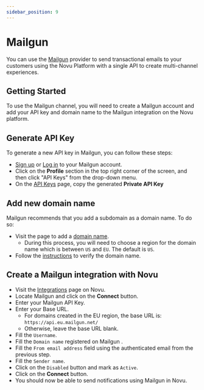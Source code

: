```yaml
---
sidebar_position: 9
---
```


# Mailgun

You can use the [Mailgun](https://mailgun.com/) provider to send transactional emails to your customers using the Novu Platform with a single API to create multi-channel experiences.

## Getting Started

To use the Mailgun channel, you will need to create a Mailgun account and add your API key and domain name to the Mailgun integration on the Novu platform.

## Generate API Key

To generate a new API key in Mailgun, you can follow these steps:

- [Sign up](https://signup.mailgun.com/new/signup) or [Log in](https://login.mailgun.com/login/) to your Mailgun account.
- Click on the **Profile** section in the top right corner of the screen, and then click "API Keys" from the drop-down menu.
- On the [API Keys](https://app.sparkpost.com/account/api-keys) page, copy the generated **Private API Key**

## Add new domain name

Mailgun recommends that you add a subdomain as a domain name. To do so:

- Visit the page to add a [domain name](https://app.mailgun.com/app/sending/domains/new).
  - During this process, you will need to choose a region for the domain name which is between `US` and `EU`. The default is `US`.
- Follow the [instructions](https://documentation.mailgun.com/en/latest/user_manual.html#verifying-your-domain-1) to verify the domain name.

## Create a Mailgun integration with Novu

- Visit the [Integrations](https://web.novu.co/integrations) page on Novu.
- Locate Mailgun and click on the **Connect** button.
- Enter your Mailgun API Key.
- Enter your Base URL.
  - For domains created in the EU region, the base URL is: `https://api.eu.mailgun.net/`
  - Otherwise, leave the base URL blank.
- Fill the `Username`.
- Fill the `Domain name` registered on Mailgun .
- Fill the `From email address` field using the authenticated email from the previous step.
- Fill the `Sender name`.
- Click on the `Disabled` button and mark as `Active`.
- Click on the **Connect** button.
- You should now be able to send notifications using Mailgun in Novu.
